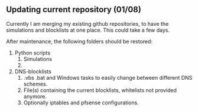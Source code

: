 ##  Updating current repository (01/08)

Currently I am merging my existing github repositories, to have the simulations and blocklists at one place. 
This could take a few days.

After maintenance, the following folders should be restored:

1. Python scripts
   1. Simulations
   2. 
2. DNS-blocklists
   1. .vbs .bat and Windows tasks to easily change between different DNS schemes. 
   2. File(s) containing the current blocklists, whitelists not provided anymore.
   3. Optionally iptables and pfsense configurations.
